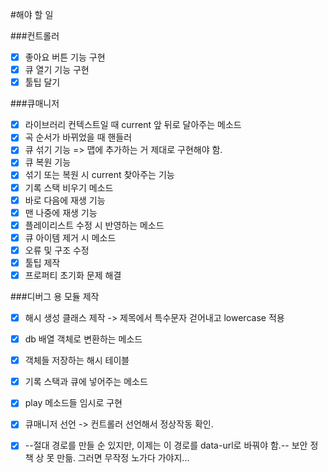 #해야 할 일

###컨트롤러
- [x] 좋아요 버튼 기능 구현
- [x] 큐 열기 기능 구현
- [x] 툴팁 달기

###큐매니저
- [x] 라이브러리 컨텍스트일 때 current 앞 뒤로 달아주는 메소드
- [x] 곡 순서가 바뀌었을 때 핸들러
- [x] 큐 섞기 기능 => 맵에 추가하는 거 제대로 구현해야 함.
- [x] 큐 복원 기능
- [x] 섞기 또는 복원 시 current 찾아주는 기능
- [x] 기록 스택 비우기 메소드
- [x] 바로 다음에 재생 기능
- [x] 맨 나중에 재생 기능
- [x] 플레이리스트 수정 시 반영하는 메소드
- [x] 큐 아이템 제거 시 메소드
- [x] 오류 및 구조 수정
- [x] 툴팁 제작
- [x] 프로퍼티 초기화 문제 해결

###디버그 용 모듈 제작
- [x] 해시 생성 클래스 제작 -> 제목에서 특수문자 걷어내고 lowercase 적용
- [x] db 배열 객체로 변환하는 메소드
- [x] 객체들 저장하는 해시 테이블
- [x] 기록 스택과 큐에 넣어주는 메소드
- [x] play 메소드들 임시로 구현
- [x] 큐매니저 선언 -> 컨트롤러 선언해서 정상작동 확인.

- [x] --절대 경로를 만들 순 있지만, 이제는 이 경로를 data-url로 바꿔야 함.-- 보안 정책 상 못 만듦. 그러면 무작정 노가다 가야지...